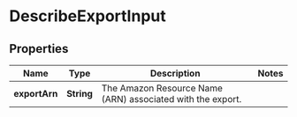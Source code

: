 

# DescribeExportInput


## Properties

| Name | Type | Description | Notes |
|------------ | ------------- | ------------- | -------------|
|**exportArn** | **String** | The Amazon Resource Name (ARN) associated with the export. |  |



